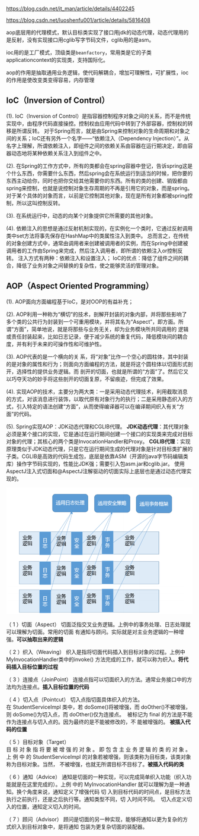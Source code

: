 <https://blog.csdn.net/it_man/article/details/4402245>

<https://blog.csdn.net/luoshenfu001/article/details/5816408>

aop底层用的代理模式，默认目标类实现了接口用jdk的动态代理，动态代理用的是反射，没有实现接口用cglib写字节码文件，cglib用的是asm。

ioc用的是工厂模式，顶级类是`beanfactory`，常用类是它的子类applicationcontext的实现类，支持国际化。

aop的作用是抽取通用业务逻辑，使代码解耦合，增加可理解性，可扩展性，ioc的作用是使改变类变得容易，内存管理

## IoC（Inversion of Control）  

  (1). IoC（Inversion of Control）是指容器控制程序对象之间的关系，而不是传统实现中，由程序代码直接操控。控制权由应用代码中转到了外部容器，控制权的转移是所谓反转。 对于Spring而言，就是由Spring来控制对象的生命周期和对象之间的关系；IoC还有另外一个名字——“依赖注入（Dependency Injection）”。从名字上理解，所谓依赖注入，即组件之间的依赖关系由容器在运行期决定，即由容器动态地将某种依赖关系注入到组件之中。  

(2). 在Spring的工作方式中，所有的类都会在spring容器中登记，告诉spring这是个什么东西，你需要什么东西，然后spring会在系统运行到适当的时候，把你要的东西主动给你，同时也把你交给其他需要你的东西。所有的类的创建、销毁都由 spring来控制，也就是说控制对象生存周期的不再是引用它的对象，而是spring。对于某个具体的对象而言，以前是它控制其他对象，现在是所有对象都被spring控制，所以这叫控制反转。

(3). 在系统运行中，动态的向某个对象提供它所需要的其他对象。  

(4). 依赖注入的思想是通过反射机制实现的，在实例化一个类时，它通过反射调用类中set方法将事先保存在HashMap中的类属性注入到类中。 总而言之，在传统的对象创建方式中，通常由调用者来创建被调用者的实例，而在Spring中创建被调用者的工作由Spring来完成，然后注入调用者，即所谓的依赖注入or控制反转。 注入方式有两种：依赖注入和设置注入； IoC的优点：降低了组件之间的耦合，降低了业务对象之间替换的复杂性，使之能够灵活的管理对象。

## AOP（Aspect Oriented Programming）

(1). AOP面向方面编程基于IoC，是对OOP的有益补充；

(2). AOP利用一种称为“横切”的技术，剖解开封装的对象内部，并将那些影响了 多个类的公共行为封装到一个可重用模块，并将其名为“Aspect”，即方面。所谓“方面”，简单地说，就是将那些与业务无关，却为业务模块所共同调用的 逻辑或责任封装起来，比如日志记录，便于减少系统的重复代码，降低模块间的耦合度，并有利于未来的可操作性和可维护性。

(3). AOP代表的是一个横向的关 系，将“对象”比作一个空心的圆柱体，其中封装的是对象的属性和行为；则面向方面编程的方法，就是将这个圆柱体以切面形式剖开，选择性的提供业务逻辑。而 剖开的切面，也就是所谓的“方面”了。然后它又以巧夺天功的妙手将这些剖开的切面复原，不留痕迹，但完成了效果。

(4). 实现AOP的技术，主要分为两大类：一是采用动态代理技术，利用截取消息的方式，对该消息进行装饰，以取代原有对象行为的执行；二是采用静态织入的方式，引入特定的语法创建“方面”，从而使得编译器可以在编译期间织入有关“方面”的代码。

(5). Spring实现AOP：JDK动态代理和CGLIB代理。 **JDK动态代理**：其代理对象必须是某个接口的实现，它是通过在运行期间创建一个接口的实现类来完成对目标对象的代理；其核心的两个类是InvocationHandler和Proxy。 **CGLIB代理**：实现原理类似于JDK动态代理，只是它在运行期间生成的代理对象是针对目标类扩展的子类。CGLIB是高效的代码生成包，底层是依靠ASM（开源的java字节码编辑类库）操作字节码实现的，性能比JDK强；需要引入包asm.jar和cglib.jar。     使用AspectJ注入式切面和@AspectJ注解驱动的切面实际上底层也是通过动态代理实现的。

![1557472839978](assets/1557472839978.png)

（ 1 ）切面（Aspect） 切面泛指交叉业务逻辑。上例中的事务处理、日志处理就可以理解为切面。常用的切面 有通知与顾问。实际就是对主业务逻辑的一种增强。**可以抽取出来的逻辑**

（ 2 ）织入（Weaving） 织入是指将切面代码插入到目标对象的过程。上例中MyInvocationHandler类中的invoke() 方法完成的工作，就可以称为织入。**将代码插入目标位置的过程**

（ 3 ）连接点（JoinPoint） 连接点指可以切面织入的方法。通常业务接口中的方法均为连接点。**插入目标位置的代码**

（ 4 ）切入点（Pointcut） 切入点指切面具体织入的方法。在 StudentServiceImpl 类中，若 doSome()将被增强，而 doOther()不被增强，则 doSome()为切入点，而 doOther()仅为连接点。  被标记为 final 的方法是不能作为连接点与切入点的。因为最终的是不能被修改的，不 能被增强的。 **被插入代码的位置**

（ 5 ）目标对象（Target）目 标 对 象 指 将 要 被 增 强 的 对 象 。 即 包 含 主 业 务 逻 辑 的 类 的 对 象 。 上 例 中 的 StudentServiceImpl 的对象若被增强，则该类称为目标类，该类对象称为目标对象。当然， 不被增强，也就无所谓目标不目标了。**被插入代码的类**

 （ 6 ）通知（Advice） 通知是切面的一种实现，可以完成简单织入功能（织入功能就是在这里完成的）。上例 中的 MyInvocationHandler 就可以理解为是一种通知。换个角度来说，通知定义了增强代码 切 入到目标代码的时间点，是目标方法执行之前执行，还是之后执行等。通知类型不同，切 入时间不同。  切入点定义切入的位置，通知定义切入的时间。 

 （ 7 ）顾问（Advisor） 顾问是切面的另一种实现，能够将通知以更为复杂的方式织入到目标对象中，是将通知 包装为更复杂切面的装配器。  
